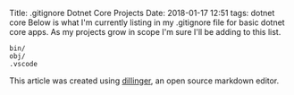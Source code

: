 Title: .gitignore Dotnet Core Projects
Date: 2018-01-17 12:51
tags: dotnet core
Below is what I'm currently listing in my .gitignore file for basic dotnet core apps. As my projects grow in scope I'm sure I'll be adding to this list.  

```
bin/
obj/
.vscode
```

This article was created using <a href="http://dillinger.io/" target="_blank">dillinger</a>, an open source markdown editor. 
